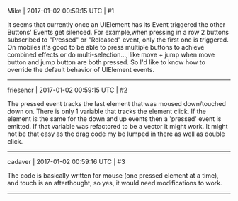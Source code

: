 Mike | 2017-01-02 00:59:15 UTC | #1

It seems that currently once an UIElement has its Event triggered the other Buttons' Events get silenced.
For example,when pressing in a row 2 buttons subscribed to "Pressed" or "Released" event, only the first one is triggered.
On mobiles it's good to be able to press multiple buttons to achieve combined effects or do multi-selection..., like move + jump when move button and jump button are both pressed.
So I'd like to know how to override the default behavior of UIElement events.

-------------------------

friesencr | 2017-01-02 00:59:15 UTC | #2

The pressed event tracks the last element that was moused down/touched down on.  There is only 1 variable that tracks the element click.  If the element is the same for the down and up events then a 'pressed' event is emitted.  If that variable was refactored to be a vector<uielement> it might work.  It might not be that easy as the drag code my be lumped in there as well as double click.

-------------------------

cadaver | 2017-01-02 00:59:16 UTC | #3

The code is basically written for mouse (one pressed element at a time), and touch is an afterthought, so yes, it would need modifications to work.

-------------------------

